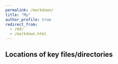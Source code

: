 ```yaml
---
permalink: /markdown/
title: "My"
author_profile: true
redirect_from: 
  - /md/
  - /markdown.html
---
```


## Locations of key files/directories

